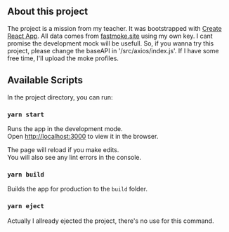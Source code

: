 ## About this project

The project is a mission from my teacher. 
It was bootstrapped with [Create React App](https://github.com/facebook/create-react-app).
All data comes from [fastmoke.site](https://www.fastmoke.site) using my own key. 
I cant promise the development mock will be usefull. So, if you wanna try this project, please change the baseAPI in '/src/axios/index.js'. If I have some free time, I'll upload the moke profiles. 

## Available Scripts

In the project directory, you can run:

### `yarn start`

Runs the app in the development mode.<br />
Open [http://localhost:3000](http://localhost:3000) to view it in the browser.

The page will reload if you make edits.<br />
You will also see any lint errors in the console.

### `yarn build`

Builds the app for production to the `build` folder.<br />

### `yarn eject`

Actually I allready ejected the project,  there's no use for this command. 

